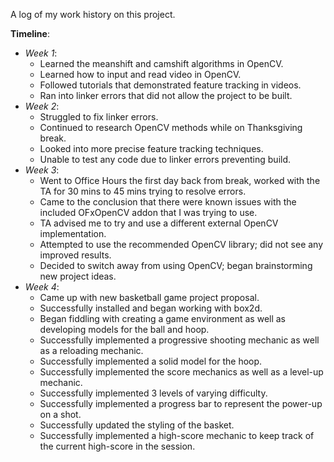 A log of my work history on this project.

**Timeline**:
- *Week 1*:
  - Learned the meanshift and camshift algorithms in OpenCV.
  - Learned how to input and read video in OpenCV.
  - Followed tutorials that demonstrated feature tracking in videos.
  - Ran into linker errors that did not allow the project to be built.
- *Week 2*:
  - Struggled to fix linker errors.
  - Continued to research OpenCV methods while on Thanksgiving break.
  - Looked into more precise feature tracking techniques.
  - Unable to test any code due to linker errors preventing build.
- *Week 3*:
  - Went to Office Hours the first day back from break, worked with the TA for 30 mins to 45 mins trying to resolve errors.
  - Came to the conclusion that there were known issues with the included OFxOpenCV addon that I was trying to use.
  - TA advised me to try and use a different external OpenCV implementation.
  - Attempted to use the recommended OpenCV library; did not see any improved results.
  - Decided to switch away from using OpenCV; began brainstorming new project ideas.
- *Week 4*:
  - Came up with new basketball game project proposal.
  - Successfully installed and began working with box2d.
  - Began fiddling with creating a game environment as well as developing models for the ball and hoop.
  - Successfully implemented a progressive shooting mechanic as well as a reloading mechanic.
  - Successfully implemented a solid model for the hoop.
  - Successfully implemented the score mechanics as well as a level-up mechanic.
  - Successfully implemented 3 levels of varying difficulty.
  - Successfully implemented a progress bar to represent the power-up on a shot.
  - Successfully updated the styling of the basket.
  - Successfully implemented a high-score mechanic to keep track of the current high-score in the session.
  

